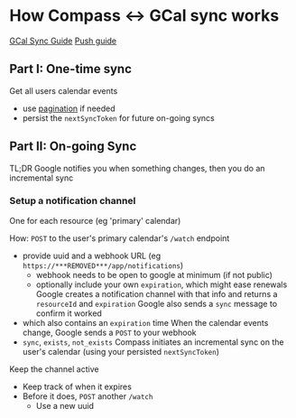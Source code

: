# How Compass <-> GCal sync works

[GCal Sync Guide](https://developers.google.com/calendar/api/guides/sync)
[Push guide](https://developers.google.com/calendar/api/guides/push)

## Part I: One-time sync

Get all users calendar events

- use [pagination](https://developers.google.com/calendar/api/guides/pagination) if needed
- persist the `nextSyncToken` for future on-going syncs


## Part II: On-going Sync 
TL;DR Google notifies you when something changes, then you do an incremental sync
### Setup a notification channel
One for each resource (eg 'primary' calendar)

How: 
`POST` to the user's primary calendar's `/watch` endpoint
  - provide uuid and a webhook URL (eg `https://***REMOVED***/app/notifications`)
    - webhook needs to be open to google at minimum (if not public)
    - optionally include your own `expiration`, which might ease renewals
Google creates a notification channel with that info and returns a `resourceId` and `expiration`
Google also sends a `sync` message to confirm it worked
  - which also contains an `expiration` time
When the calendar events change, Google sends a `POST` to your webhook
  - `sync`, `exists`, `not_exists` 
Compass initiates an incremental sync on the user's calendar (using your persisted `nextSyncToken`)

Keep the channel active 
  - Keep track of when it expires
  - Before it does, `POST` another `/watch` 
    - Use a new uuid



